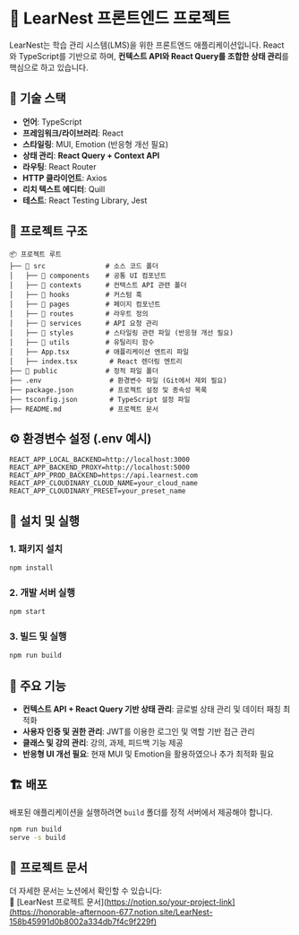 # 📌 LearNest 프론트엔드 프로젝트

LearNest는 학습 관리 시스템(LMS)을 위한 프론트엔드 애플리케이션입니다. React와 TypeScript를 기반으로 하며, **컨텍스트 API와 React Query를 조합한 상태 관리**를 핵심으로 하고 있습니다.

## 🚀 기술 스택

- **언어**: TypeScript
- **프레임워크/라이브러리**: React
- **스타일링**: MUI, Emotion (반응형 개선 필요)
- **상태 관리**: **React Query + Context API**
- **라우팅**: React Router
- **HTTP 클라이언트**: Axios
- **리치 텍스트 에디터**: Quill
- **테스트**: React Testing Library, Jest

## 📂 프로젝트 구조

```
📦 프로젝트 루트
├── 📁 src               # 소스 코드 폴더
│   ├── 📁 components    # 공통 UI 컴포넌트
│   ├── 📁 contexts      # 컨텍스트 API 관련 폴더
│   ├── 📁 hooks         # 커스텀 훅
│   ├── 📁 pages         # 페이지 컴포넌트
│   ├── 📁 routes        # 라우트 정의
│   ├── 📁 services      # API 요청 관리
│   ├── 📁 styles        # 스타일링 관련 파일 (반응형 개선 필요)
│   ├── 📁 utils         # 유틸리티 함수
│   ├── App.tsx         # 애플리케이션 엔트리 파일
│   ├── index.tsx        # React 렌더링 엔트리
├── 📁 public            # 정적 파일 폴더
├── .env                 # 환경변수 파일 (Git에서 제외 필요)
├── package.json         # 프로젝트 설정 및 종속성 목록
├── tsconfig.json        # TypeScript 설정 파일
├── README.md            # 프로젝트 문서
```

## ⚙️ 환경변수 설정 (.env 예시)

```env
REACT_APP_LOCAL_BACKEND=http://localhost:3000
REACT_APP_BACKEND_PROXY=http://localhost:5000
REACT_APP_PROD_BACKEND=https://api.learnest.com
REACT_APP_CLOUDINARY_CLOUD_NAME=your_cloud_name
REACT_APP_CLOUDINARY_PRESET=your_preset_name
```

## 📌 설치 및 실행

### 1. 패키지 설치

```sh
npm install
```

### 2. 개발 서버 실행

```sh
npm start
```

### 3. 빌드 및 실행

```sh
npm run build
```

## 📡 주요 기능

- **컨텍스트 API + React Query 기반 상태 관리**: 글로벌 상태 관리 및 데이터 패칭 최적화
- **사용자 인증 및 권한 관리**: JWT를 이용한 로그인 및 역할 기반 접근 관리
- **클래스 및 강의 관리**: 강의, 과제, 피드백 기능 제공
- **반응형 UI 개선 필요**: 현재 MUI 및 Emotion을 활용하였으나 추가 최적화 필요

## 🏗 배포

배포된 애플리케이션을 실행하려면 `build` 폴더를 정적 서버에서 제공해야 합니다.

```sh
npm run build
serve -s build
```
## 📘 프로젝트 문서

더 자세한 문서는 노션에서 확인할 수 있습니다:  
🔗 [LearNest 프로젝트 문서](https://notion.so/your-project-link](https://honorable-afternoon-677.notion.site/LearNest-158b45991d0b8002a334db7f4c9f229f)
